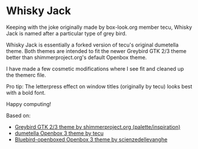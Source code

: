 # Whisky Jack
Keeping with the joke originally made by box-look.org member tecu, Whisky Jack is named after a particular type of grey bird. 

Whisky Jack is essentially a forked version of tecu's original dumetella theme. Both themes are intended to fit the newer Greybird GTK 2/3 theme better than shimmerproject.org's default Openbox theme.

I have made a few cosmetic modifications where I see fit and cleaned up the themerc file.

Pro tip: The letterpress effect on window titles (originally by tecu) looks best with a bold font.

Happy computing!

Based on:
* [Greybird GTK 2/3 theme by shimmerproject.org (palette/inspiration)](https://github.com/shimmerproject/Greybird)
* [dumetella Openbox 3 theme by tecu](https://www.box-look.org/p/1017706/)
* [Bluebird-openboxed Openbox 3 theme by scienzedellevanghe](https://github.com/scienzedellevanghe/Bluebird-openboxed)
